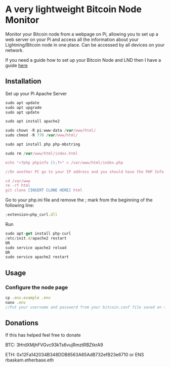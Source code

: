 A very lightweight Bitcoin Node Monitor
=================================================

Monitor your Bitcoin node from a webpage on Pi, allowing you to set up a web server on your Pi and access all the information about your Lightning/Bitcoin node in one place. Can be accessed by all devices on your network.

If you need a guide how to set up your Bitcoin Node and LND then I have a guide [here](https://robert-askam.co.uk/posts/post/set-up-and-running-a-bitcoin-lightning-full-node-on-raspberry-pi "Robert Askam")


Installation
---------------

Set up your Pi Apache Server

```js
sudo apt update
sudo apt upgrade
sudo apt update

sudo apt install apache2

sudo chown -R pi:www-data /var/www/html/
sudo chmod -R 770 /var/www/html/

sudo apt install php php-mbstring

sudo rm /var/www/html/index.html

echo "<?php phpinfo ();?>" > /var/www/html/index.php

//On another PC go to your IP address and you should have the PHP Info Page

cd /var/www
rm -rf html
git clone [INSERT CLONE HERE] html
```

Go to your php.ini file and remove the ; mark from the beginning of the following line:
```js
;extension=php_curl.dll
```

Run
```js
sudo apt-get install php-curl
/etc/init.d/apache2 restart
OR
sudo service apache2 reload
OR
sudo service apache2 restart
```

Usage
-----

### Configure the node page
```js
cp .env.example .env
nano .env
//Put your username and password from your bitcoin.conf file saved on the node.
```

Donations
-----
If this has helped feel free to donate

BTC: 3HrdXMjhFVGvc93kTs6vujRmztRBZtkrA9

ETH: 0x12Fa142034B348DDB8563A65AdB732efB23e6710 or ENS rbaskam.etherbase.eth
